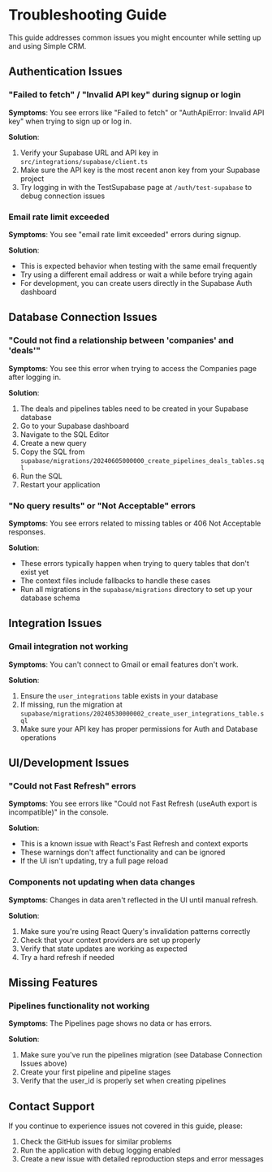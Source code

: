 # Troubleshooting Guide

This guide addresses common issues you might encounter while setting up and using Simple CRM.

## Authentication Issues

### "Failed to fetch" / "Invalid API key" during signup or login

**Symptoms**: You see errors like "Failed to fetch" or "AuthApiError: Invalid API key" when trying to sign up or log in.

**Solution**:
1. Verify your Supabase URL and API key in `src/integrations/supabase/client.ts`
2. Make sure the API key is the most recent anon key from your Supabase project
3. Try logging in with the TestSupabase page at `/auth/test-supabase` to debug connection issues

### Email rate limit exceeded

**Symptoms**: You see "email rate limit exceeded" errors during signup.

**Solution**:
- This is expected behavior when testing with the same email frequently
- Try using a different email address or wait a while before trying again
- For development, you can create users directly in the Supabase Auth dashboard

## Database Connection Issues

### "Could not find a relationship between 'companies' and 'deals'"

**Symptoms**: You see this error when trying to access the Companies page after logging in.

**Solution**:
1. The deals and pipelines tables need to be created in your Supabase database
2. Go to your Supabase dashboard
3. Navigate to the SQL Editor
4. Create a new query
5. Copy the SQL from `supabase/migrations/20240605000000_create_pipelines_deals_tables.sql`
6. Run the SQL
7. Restart your application

### "No query results" or "Not Acceptable" errors

**Symptoms**: You see errors related to missing tables or 406 Not Acceptable responses.

**Solution**:
- These errors typically happen when trying to query tables that don't exist yet
- The context files include fallbacks to handle these cases
- Run all migrations in the `supabase/migrations` directory to set up your database schema

## Integration Issues

### Gmail integration not working

**Symptoms**: You can't connect to Gmail or email features don't work.

**Solution**:
1. Ensure the `user_integrations` table exists in your database
2. If missing, run the migration at `supabase/migrations/20240530000002_create_user_integrations_table.sql`
3. Make sure your API key has proper permissions for Auth and Database operations

## UI/Development Issues

### "Could not Fast Refresh" errors

**Symptoms**: You see errors like "Could not Fast Refresh (useAuth export is incompatible)" in the console.

**Solution**:
- This is a known issue with React's Fast Refresh and context exports
- These warnings don't affect functionality and can be ignored
- If the UI isn't updating, try a full page reload

### Components not updating when data changes

**Symptoms**: Changes in data aren't reflected in the UI until manual refresh.

**Solution**:
1. Make sure you're using React Query's invalidation patterns correctly
2. Check that your context providers are set up properly
3. Verify that state updates are working as expected
4. Try a hard refresh if needed

## Missing Features

### Pipelines functionality not working

**Symptoms**: The Pipelines page shows no data or has errors.

**Solution**:
1. Make sure you've run the pipelines migration (see Database Connection Issues above)
2. Create your first pipeline and pipeline stages
3. Verify that the user_id is properly set when creating pipelines

## Contact Support

If you continue to experience issues not covered in this guide, please:

1. Check the GitHub issues for similar problems
2. Run the application with debug logging enabled
3. Create a new issue with detailed reproduction steps and error messages 